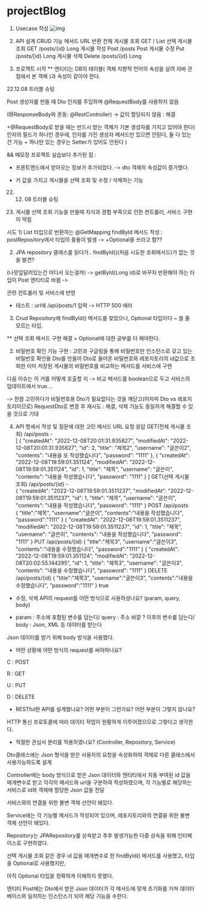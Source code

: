 # projectBlog
1. Usecase 작성
![img](https://user-images.githubusercontent.com/110814973/206435978-5dbd3c82-e741-4b25-831f-014eea9f7ce4.png)

2. API 설계 CRUD
기능	메서드	URL	반환
전체 게시물 조회	GET	/	List<Post>
선택 게시물 조회	GET	/posts/{id}	Long
게시물 작성	Post	/posts	Post
게시물 수정	Put	/posts/[id}	Long
게시물 삭제	Delete	/posts/{id}	Long
3. 프로젝트 시작
** 엔티티는 DB의 테이블( 객체 지향적 언어의 속성을 살려 자바 관점에서 본 객체 )과 속성이 같아야 한다.



22.12.08 트러블 슈팅

Post 생성자를 만들 때 Dto 인자를 주입하며 @RequestBody를 사용하지 않음

(@ResponseBody와 혼동: @RestController) -> 값이 할당되지 않음 : 해결

+@RequestBody로 받을 때는 반드시 받는 객체가 기본 생성자를 가지고 있어야 한다( 인자의 필드가 하나인 경우에, 인자를 가진 생성자 메서드만 있으면 안된다, 둘 다 있는 건 가능 + 하나만 있는 경우는 Setter가 있어도 안된다 )



&& 메모장 프로젝트 실습보다 추가된 점 :

- 프론트엔드에서 받아오는 정보가 추가되었다. -> dto 객체의 속성값이 증가했다.

- 키 값을 가지고 게시물을 선택 조회 및 수정 / 삭제하는 기능



22. 12. 08 트러블 슈팅

1. 게시물 선택 조회 기능을 만들때 지식과 경험 부족으로 인한 컨트롤러, 서비스 구현이 막힘

시도 1) List<Post> 타입으로 반환하는 @GetMapping findById 메서드 작성 : postRepository에서 타입의 충돌이 발생 -> +Optional<Post>을 쓰라고 함??

2) JPA repository 클래스를 읽다가.. findById()(처음 시도한 조회메서드)가 없는 것을 발견?

(나뭇잎달려있는건 어디서 오는걸까) -> getById(Long id)로 바꾸자 반환해야 하는 타입이 Post 엔티티로 바뀜 ->

관련 컨트롤러 및 서비스에 반영

+ 테스트 : url에 /api/posts/1 입력 -> HTTP 500 에러

3) Crud Repository에 findById() 메서드를 찾았으나, Optional<T> 타입이다 ~ 쓸 줄 모르는 타입.

** 선택 조회 메서드 구현 해결 + Optional<Post>에 대한 공부를 더 해야한다.



2. 비밀번호 확인 기능 구현 : 고민과 구글링을 통해 비밀번호만 인스턴스로 갖고 있는 비밀번호 확인용 Dto를 만들어 Dto로 들어온 비밀번호와 레포지토리의 id값으로 조회한 이미 저장된 게시물의 비밀번호를 비교하는 메서드를 서비스에 구현

다음 이슈는 이 거를 어떻게 호출할 지 -> 비교 메서드를 boolean으로 두고 서비스의 업데이트에서 true....

-> 한참 고민하다가 비밀번호용 Dto가 필요없다는 것을 깨닫고(어차피 Dto vs 레포지토리이므로) RequestDto로 변경 후 재시도 : 해결, 삭제 기능도 동일하게 해결할 수 있을 것으로 기대



4. API 명세서 작성 및 질문에 대한 고민
메서드	URL	요청	응답
GET(전체 게시물 조회)	/api/posts	-	
[
    {
        "createdAt": "2022-12-08T20:01:31.935827",
        "modifiedAt": "2022-12-08T20:01:31.935827",
        "id": 2,
        "title": "제목2",
        "username": "글쓴이2",
        "contents": "내용을 또 작성했습니다",
        "password": "1111"
    },
    {
        "createdAt": "2022-12-08T19:59:01.351124",
        "modifiedAt": "2022-12-08T19:59:01.351124",
        "id": 1,
        "title": "제목",
        "username": "글쓴이",
        "contents": "내용을 작성했습니다",
        "password": "1111"
    }
]
GET(선택 게시물 조회)	/api/posts/{id}	-	
{
    "createdAt": "2022-12-08T19:59:01.3511237",
    "modifiedAt": "2022-12-08T19:59:01.3511237",
    "id": 1,
    "title": "제목",
    "username": "글쓴이",
    "contents": "내용을 작성했습니다",
    "password": "1111"
}
POST	/api/posts	
{
    "title":"제목",
    "username":"글쓴이",
    "contents":"내용을 작성했습니다",
    "password":"1111"
}
{
    "createdAt": "2022-12-08T19:59:01.3511237",
    "modifiedAt": "2022-12-08T19:59:01.3511237",
    "id": 1,
    "title": "제목",
    "username": "글쓴이",
    "contents": "내용을 작성했습니다",
    "password": "1111"
}
PUT	/api/posts/{id}	
{
    "title":"제목3",
    "username":"글쓴이3",
    "contents":"내용을 수정했습니다",
    "password":"1111"
}
{
    "createdAt": "2022-12-08T19:59:01.351124",
    "modifiedAt": "2022-12-08T20:02:55.144295",
    "id": 1,
    "title": "제목3",
    "username": "글쓴이3",
    "contents": "내용을 수정했습니다",
    "password": "1111"
}
DELETE	/api/posts/{id}	
{
    "title":"제목3",
    "username":"글쓴이3",
    "contents":"내용을 수정했습니다",
    "password":"1111"
}
true

- 수정, 삭제 API의 request를 어떤 방식으로 사용하셨나요? (param, query, body)

+ param : 주소에 포함된 변수를 담는다/ query : 주소 바깥 ? 이후의 변수를 담는다/ body : Json, XML 등 데이터를 받는다

Json 데이터를 받기 위해 body 방식을 사용했다.



- 어떤 상황에 어떤 방식의 request를 써야하나요?

C : POST 

R : GET

U : PUT

D : DELETE



- RESTful한 API를 설계했나요? 어떤 부분이 그런가요? 어떤 부분이 그렇지 않나요?

HTTP 통신 프로토콜에 따라 데이터 작업이 원활하게 이루어졌으므로 그렇다고 생각한다.



- 적절한 관심사 분리를 적용하였나요? (Controller, Repository, Service)

Dto클래스에는 Json 형식을 받은 사용자의 요청을 속성화하여 객체로 다른 클래스에서 사용가능하도록 설계



Controller에는 body 방식으로 받은 Json 데이터와 엔티티에서 자동 부여된 id 값을 매개변수로 받고 각각의 메서드와 url을 구분하여 작성하였으며, 각 기능별로 해당하는 서비스로 id와 객체에 할당한 Json 값을 전달

서비스와의 연결을 위한 불변 객체 선언이 돼있다.



Service에는 각 기능별 메서드가 작성되어 있으며, 레포지토리와의 연결을 위한 불변 객체 선언이 돼있다.



Repository는 JPARepository를 상속받고 추후 발생가능한 다중 상속을 위해 인터페이스로 구현하였다.

선택 게시물 조회 같은 경우 id 값을 매개변수로 한 findById() 메서드를 사용했고, 타입을 Optional<Post>로 사용했지만,

아직 Optional 타입을 정확하게 이해하지 못했다.



엔티티 Post에는 Dto에서 받은 Json 데이터가 각 메서드에 맞게 초기화를 거쳐 데이터베이스와 일치하는 인스턴스가 되어 해당 기능을 수한다.

